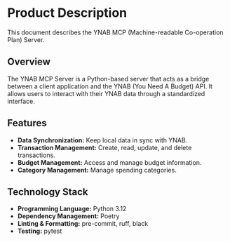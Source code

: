 # Product Description

This document describes the YNAB MCP (Machine-readable Co-operation Plan) Server.

## Overview

The YNAB MCP Server is a Python-based server that acts as a bridge between a client application and the YNAB (You Need A Budget) API. It allows users to interact with their YNAB data through a standardized interface.

## Features

*   **Data Synchronization:** Keep local data in sync with YNAB.
*   **Transaction Management:** Create, read, update, and delete transactions.
*   **Budget Management:** Access and manage budget information.
*   **Category Management:** Manage spending categories.

## Technology Stack

*   **Programming Language:** Python 3.12
*   **Dependency Management:** Poetry
*   **Linting & Formatting:** pre-commit, ruff, black
*   **Testing:** pytest
